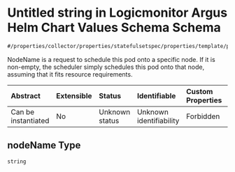 # Untitled string in Logicmonitor Argus Helm Chart Values Schema Schema

```txt
#/properties/collector/properties/statefulsetspec/properties/template/properties/spec/properties/nodename#/properties/collector/properties/statefulsetSpec/properties/template/properties/spec/properties/nodeName
```

NodeName is a request to schedule this pod onto a specific node. If it is non-empty, the scheduler simply schedules this pod onto that node, assuming that it fits resource requirements.

| Abstract            | Extensible | Status         | Identifiable            | Custom Properties | Additional Properties | Access Restrictions | Defined In                                                        |
| :------------------ | :--------- | :------------- | :---------------------- | :---------------- | :-------------------- | :------------------ | :---------------------------------------------------------------- |
| Can be instantiated | No         | Unknown status | Unknown identifiability | Forbidden         | Allowed               | none                | [values.schema.json\*](values.schema.json "open original schema") |

## nodeName Type

`string`
